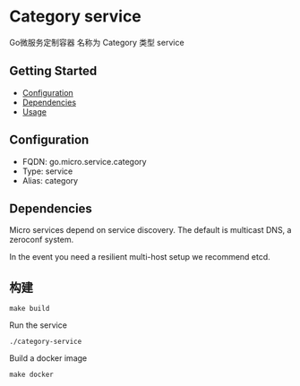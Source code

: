 
# Category service 
Go微服务定制容器
名称为 Category 类型 service 


## Getting Started

- [Configuration](#configuration)
- [Dependencies](#dependencies)
- [Usage](#usage)

## Configuration

- FQDN: go.micro.service.category
- Type: service
- Alias: category

## Dependencies

Micro services depend on service discovery. The default is multicast DNS, a zeroconf system.

In the event you need a resilient multi-host setup we recommend etcd.

 

## 构建

```
make build
```

Run the service
```
./category-service
```

Build a docker image
```
make docker
```